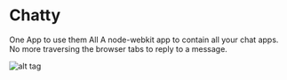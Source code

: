 # Chatty
One App to use them All
A node-webkit app to contain all your chat apps. No more traversing the browser tabs to reply to a message.

![alt tag](https://raw.github.com/light94/Chatty/master/snapshots/fb.png)

